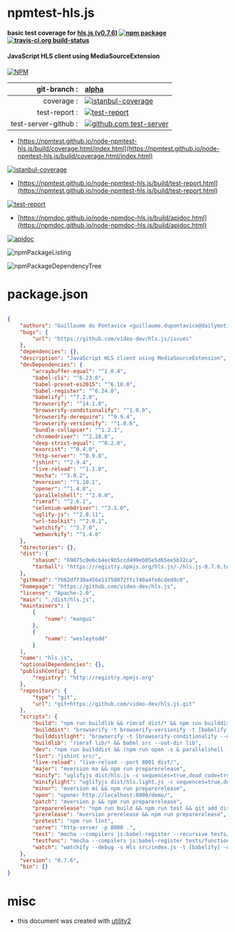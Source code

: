 # npmtest-hls.js

#### basic test coverage for  [hls.js (v0.7.6)](https://github.com/video-dev/hls.js)  [![npm package](https://img.shields.io/npm/v/npmtest-hls.js.svg?style=flat-square)](https://www.npmjs.org/package/npmtest-hls.js) [![travis-ci.org build-status](https://api.travis-ci.org/npmtest/node-npmtest-hls.js.svg)](https://travis-ci.org/npmtest/node-npmtest-hls.js)

#### JavaScript HLS client using MediaSourceExtension

[![NPM](https://nodei.co/npm/hls.js.png?downloads=true&downloadRank=true&stars=true)](https://www.npmjs.com/package/hls.js)

| git-branch : | [alpha](https://github.com/npmtest/node-npmtest-hls.js/tree/alpha)|
|--:|:--|
| coverage : | [![istanbul-coverage](https://npmtest.github.io/node-npmtest-hls.js/build/coverage.badge.svg)](https://npmtest.github.io/node-npmtest-hls.js/build/coverage.html/index.html)|
| test-report : | [![test-report](https://npmtest.github.io/node-npmtest-hls.js/build/test-report.badge.svg)](https://npmtest.github.io/node-npmtest-hls.js/build/test-report.html)|
| test-server-github : | [![github.com test-server](https://npmtest.github.io/node-npmtest-hls.js/GitHub-Mark-32px.png)](https://npmtest.github.io/node-npmtest-hls.js/build/app/index.html) | | build-artifacts : | [![build-artifacts](https://npmtest.github.io/node-npmtest-hls.js/glyphicons_144_folder_open.png)](https://github.com/npmtest/node-npmtest-hls.js/tree/gh-pages/build)|

- [https://npmtest.github.io/node-npmtest-hls.js/build/coverage.html/index.html](https://npmtest.github.io/node-npmtest-hls.js/build/coverage.html/index.html)

[![istanbul-coverage](https://npmtest.github.io/node-npmtest-hls.js/build/screenCapture.buildCi.browser.%252Ftmp%252Fbuild%252Fcoverage.lib.html.png)](https://npmtest.github.io/node-npmtest-hls.js/build/coverage.html/index.html)

- [https://npmtest.github.io/node-npmtest-hls.js/build/test-report.html](https://npmtest.github.io/node-npmtest-hls.js/build/test-report.html)

[![test-report](https://npmtest.github.io/node-npmtest-hls.js/build/screenCapture.buildCi.browser.%252Ftmp%252Fbuild%252Ftest-report.html.png)](https://npmtest.github.io/node-npmtest-hls.js/build/test-report.html)

- [https://npmdoc.github.io/node-npmdoc-hls.js/build/apidoc.html](https://npmdoc.github.io/node-npmdoc-hls.js/build/apidoc.html)

[![apidoc](https://npmdoc.github.io/node-npmdoc-hls.js/build/screenCapture.buildCi.browser.%252Ftmp%252Fbuild%252Fapidoc.html.png)](https://npmdoc.github.io/node-npmdoc-hls.js/build/apidoc.html)

![npmPackageListing](https://npmtest.github.io/node-npmtest-hls.js/build/screenCapture.npmPackageListing.svg)

![npmPackageDependencyTree](https://npmtest.github.io/node-npmtest-hls.js/build/screenCapture.npmPackageDependencyTree.svg)



# package.json

```json

{
    "authors": "Guillaume du Pontavice <guillaume.dupontavice@dailymotion.com>",
    "bugs": {
        "url": "https://github.com/video-dev/hls.js/issues"
    },
    "dependencies": {},
    "description": "JavaScript HLS client using MediaSourceExtension",
    "devDependencies": {
        "arraybuffer-equal": "^1.0.4",
        "babel-cli": "^6.23.0",
        "babel-preset-es2015": "^6.18.0",
        "babel-register": "^6.24.0",
        "babelify": "^7.2.0",
        "browserify": "^14.1.0",
        "browserify-conditionalify": "^1.0.0",
        "browserify-derequire": "^0.9.4",
        "browserify-versionify": "^1.0.6",
        "bundle-collapser": "^1.2.1",
        "chromedriver": "^2.28.0",
        "deep-strict-equal": "^0.2.0",
        "exorcist": "^0.4.0",
        "http-server": "^0.9.0",
        "jshint": "^2.9.4",
        "live-reload": "^1.1.0",
        "mocha": "^3.0.2",
        "mversion": "^1.10.1",
        "opener": "^1.4.0",
        "parallelshell": "^2.0.0",
        "rimraf": "^2.6.1",
        "selenium-webdriver": "^3.1.0",
        "uglify-js": "^2.8.11",
        "url-toolkit": "^2.0.1",
        "watchify": "^3.7.0",
        "webworkify": "^1.4.0"
    },
    "directories": {},
    "dist": {
        "shasum": "69075c0e6cb4ec9b5ccd499eb05e5d65ee5b72ca",
        "tarball": "https://registry.npmjs.org/hls.js/-/hls.js-0.7.6.tgz"
    },
    "gitHead": "7662d7730a456e11758072ffc740a4fe6cded9c0",
    "homepage": "https://github.com/video-dev/hls.js",
    "license": "Apache-2.0",
    "main": "./dist/hls.js",
    "maintainers": [
        {
            "name": "mangui"
        },
        {
            "name": "wesleytodd"
        }
    ],
    "name": "hls.js",
    "optionalDependencies": {},
    "publishConfig": {
        "registry": "http://registry.npmjs.org"
    },
    "repository": {
        "type": "git",
        "url": "git+https://github.com/video-dev/hls.js.git"
    },
    "scripts": {
        "build": "npm run buildlib && rimraf dist/* && npm run builddist && npm run builddistlight",
        "builddist": "browserify -t browserify-versionify -t [babelify] -p browserify-derequire -p bundle-collapser/plugin -s Hls src/index.js --debug | exorcist dist/hls.js.map -b . > dist/hls.js && npm run minify",
        "builddistlight": "browserify -t [browserify-conditionalify --definitions [--subtitle 0 --altaudio 0 ] ] -t browserify-versionify -t [babelify] -p browserify-derequire -p bundle-collapser/plugin -s Hls src/index.js --debug | exorcist dist/hls.light.js.map -b . > dist/hls.light.js && npm run minifylight",
        "buildlib": "rimraf lib/* && babel src --out-dir lib",
        "dev": "npm run builddist && (npm run open -s & parallelshell 'npm run live-reload -s' 'npm run serve -s' 'npm run watch -s')",
        "lint": "jshint src/",
        "live-reload": "live-reload --port 8001 dist/",
        "major": "mversion ma && npm run preparerelease",
        "minify": "uglifyjs dist/hls.js -c sequences=true,dead_code=true,conditionals=true,booleans=true,unused=true,if_return=true,join_vars=true,drop_console=true -m --screw-ie8  > dist/hls.min.js",
        "minifylight": "uglifyjs dist/hls.light.js -c sequences=true,dead_code=true,conditionals=true,booleans=true,unused=true,if_return=true,join_vars=true,drop_console=true -m --screw-ie8  > dist/hls.light.min.js",
        "minor": "mversion mi && npm run preparerelease",
        "open": "opener http://localhost:8000/demo/",
        "patch": "mversion p && npm run preparerelease",
        "preparerelease": "npm run build && npm run test && git add dist/* && git commit -m 'update dist'",
        "prerelease": "mversion prerelease && npm run preparerelease",
        "pretest": "npm run lint",
        "serve": "http-server -p 8000 .",
        "test": "mocha --compilers js:babel-register --recursive tests/unit",
        "testfunc": "mocha --compilers js:babel-register tests/functional/auto/hlsjs.js --timeout 40000",
        "watch": "watchify --debug -s Hls src/index.js -t [babelify] -o dist/hls.js"
    },
    "version": "0.7.6",
    "bin": {}
}
```



# misc
- this document was created with [utility2](https://github.com/kaizhu256/node-utility2)
